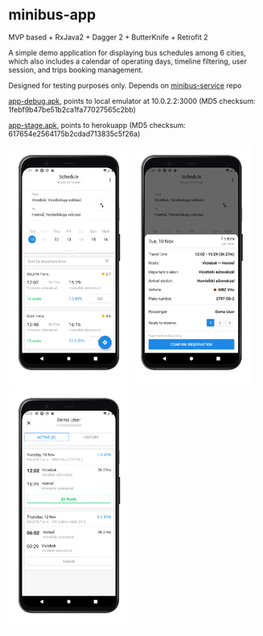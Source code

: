 # minibus-app
MVP based + RxJava2 + Dagger 2 + ButterKnife + Retrofit 2

A simple demo application for displaying bus schedules among 6 cities, which also includes a calendar of operating days, timeline filtering, user session, and trips booking management. 

Designed for testing purposes only. Depends on [minibus-service](https://github.com/n3gbx/minibus-service) repo

[app-debug.apk](./demo/app-debug.apk), points to local emulator at 10.0.2.2:3000 (MD5 checksum: 1febf9b47be51b2ca1fa77027565c2bb)

[app-stage.apk](./demo/app-debug.apk), points to herokuapp (MD5 checksum: 617654e2564175b2cdad713835c5f26a)

<p align="left">
  <img src="./demo/1.png" height="480">
  <img src="./demo/2.png" height="480">
  <img src="./demo/3.png" height="480">
</p>
